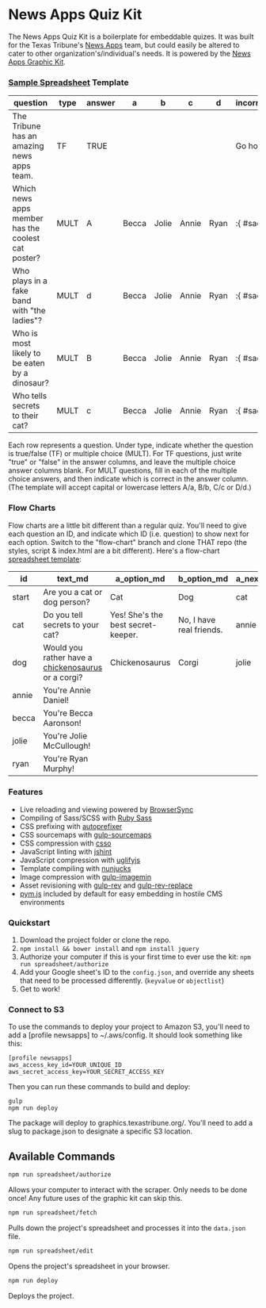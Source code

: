 # News Apps Quiz Kit

The News Apps Quiz Kit is a boilerplate for embeddable quizes. It was built for the Texas Tribune's [News Apps](https://twitter.com/newsapps) team, but could easily be altered to cater to other organization's/individual's needs. It is powered by the [News Apps Graphic Kit](https://github.com/texastribune/newsapps-graphic-kit).

### [Sample Spreadsheet](https://docs.google.com/a/texastribune.org/spreadsheets/d/1juRPGh4ZTUEpcJFZj7fq4kuNdteLUap1db0DPKTlUE0/edit?usp=sharing) Template

| question                                           | type | answer | a     | b     | c     | d    | incorrect_response_md     | correct_response_md |
|----------------------------------------------------|------|--------|-------|-------|-------|------|------------------------|------------------|
| The Tribune has an amazing news apps team.         | TF   | TRUE   |       |       |       |      | Go home, you're drunk. | Thank you!       |
| Which news apps member has the coolest cat poster? | MULT | A      | Becca | Jolie | Annie | Ryan | :{ #sadmustache        | Good job.        |
| Who plays in a fake band with "the ladies"?        | MULT | d      | Becca | Jolie | Annie | Ryan | :{ #sadmustache        | Good job.        |
| Who is most likely to be eaten by a dinosaur?      | MULT | B      | Becca | Jolie | Annie | Ryan | :{ #sadmustache        | Good job.        |
| Who tells secrets to their cat?                    | MULT | c      | Becca | Jolie | Annie | Ryan | :{ #sadmustache        | Good job.        |

Each row represents a question. Under type, indicate whether the question is true/false (TF) or multiple choice (MULT). For TF questions, just write "true" or "false" in the answer columns, and leave the multiple choice answer columns blank. For MULT questions, fill in each of the multiple choice answers, and then indicate which is correct in the answer column. (The template will accept capital or lowercase letters A/a, B/b, C/c or D/d.)

### Flow Charts

Flow charts are a little bit different than a regular quiz. You'll need to give each question an ID, and indicate which ID (i.e. question) to show next for each option. Switch to the "flow-chart" branch and clone THAT repo (the styles, script &amp; index.html are a bit different). Here's a flow-chart [spreadsheet template](https://docs.google.com/spreadsheets/d/1zcnH7kQNqYA7a9DM6gRivG7HZu9fUab4nGLmRqJY3Ls/edit#gid=0):

| id    | text_md                                                                                                                                                             | a_option_md                        | b_option_md              | a_next | b_next | img       |
|-------|---------------------------------------------------------------------------------------------------------------------------------------------------------------------|------------------------------------|--------------------------|--------|--------|-----------|
| start | Are you a cat or dog person?                                                                                                                                        | Cat                                | Dog                      | cat    | dog    |           |
| cat   | Do you tell secrets to your cat?                                                                                                                                    | Yes! She's the best secret-keeper. | No, I have real friends. | annie  | becca  |           |
| dog   | Would you rather have a [chickenosaurus](http://qz.com/404056/a-team-of-scientists-have-engineered-a-chicken-with-a-dinosaurs-face-to-study-evolution/) or a corgi? | Chickenosaurus                     | Corgi                    | jolie  | ryan   |           |
| annie | You're Annie Daniel!                                                                                                                                                |                                    |                          |        |        | annie.jpg |
| becca | You're Becca Aaronson!                                                                                                                                              |                                    |                          |        |        | becca.jpg |
| jolie | You're Jolie McCullough!                                                                                                                                            |                                    |                          |        |        | jolie.jpg |
| ryan  | You're Ryan Murphy!                                                                                                                                                 |                                    |                          |        |        | ryan.jpg  |

### Features

- Live reloading and viewing powered by [BrowserSync](http://www.browsersync.io/)
- Compiling of Sass/SCSS with [Ruby Sass](http://sass-lang.com/)
- CSS prefixing with [autoprefixer](https://github.com/postcss/autoprefixer)
- CSS sourcemaps with [gulp-sourcemaps](https://www.npmjs.com/package/gulp-sourcemaps)
- CSS compression with [csso](https://github.com/css/csso)
- JavaScript linting with [jshint](http://jshint.com/)
- JavaScript compression with [uglifyjs](https://github.com/mishoo/UglifyJS2)
- Template compiling with [nunjucks](http://mozilla.github.io/nunjucks/)
- Image compression with [gulp-imagemin](https://github.com/sindresorhus/gulp-imagemin)
- Asset revisioning with [gulp-rev](https://github.com/sindresorhus/gulp-rev) and [gulp-rev-replace](https://github.com/jamesknelson/gulp-rev-replace)
- [pym.js](http://blog.apps.npr.org/pym.js/) included by default for easy embedding in hostile CMS environments

### Quickstart

1. Download the project folder or clone the repo.
2. `npm install && bower install` and `npm install jquery`
3. Authorize your computer if this is your first time to ever use the kit: `npm run spreadsheet/authorize`
4. Add your Google sheet's ID to the `config.json`, and override any sheets that need to be processed differently. (`keyvalue` or `objectlist`)
5. Get to work!

### Connect to S3

To use the commands to deploy your project to Amazon S3, you'll need to add a [profile newsapps] to ~/.aws/config. It should look something like this:

```
[profile newsapps]
aws_access_key_id=YOUR_UNIQUE_ID
aws_secret_access_key=YOUR_SECRET_ACCESS_KEY
```

Then you can run these commands to build and deploy:

```
gulp
npm run deploy
```

The package will deploy to graphics.texastribune.org/. You'll need to add a slug to package.json to designate a specific S3 location.

## Available Commands

```sh
npm run spreadsheet/authorize
```
Allows your computer to interact with the scraper. Only needs to be done once! Any future uses of the graphic kit can skip this.

```sh
npm run spreadsheet/fetch
```
Pulls down the project's spreadsheet and processes it into the `data.json` file.

```sh
npm run spreadsheet/edit
```
Opens the project's spreadsheet in your browser.

```sh
npm run deploy
```
Deploys the project.



